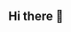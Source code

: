 ## Hi there 👋

<!--
**Arden28/Arden28** is a ✨ _special_ ✨ repository because its `README.md` (this file) appears on your GitHub profile.

Wz:

- 🔭 I’m currently working on ...
- 🌱 What I'm Learning ...
- 👯 I’m looking to collaborate on ...
- 🤔 I’m looking for help with ...
- 💬 Ask me about ...
- 📫 How to reach me: ...
- 😄 Pronouns: ...
- ⚡ Fun fact: ...
-->
